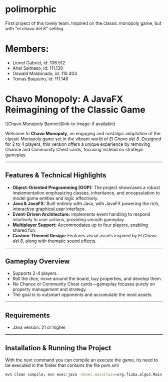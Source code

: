 # polimorphic
First project of this lovely team. Inspired on the classic monopoly game, but with "el chavo del 8" setting.

# Members: 
+ Lionel Gabriel, id: 106.512
+ Ariel Salmaso, id: 111.139
+ Oswald Maldonado, id: 110.404
+ Tomas Baqueiro, id: 111.146

# Chavo Monopoly: A JavaFX Reimagining of the Classic Game

![Chavo Monopoly Banner](link-to-image-if available)

Welcome to **Chavo Monopoly**, an engaging and nostalgic adaptation of the classic Monopoly game set in the vibrant world of *El Chavo del 8*. Designed for 2 to 4 players, this version offers a unique experience by removing Chance and Community Chest cards, focusing instead on strategic gameplay.

---

## Features & Technical Highlights

- **Object-Oriented Programming (OOP):** The project showcases a robust implementation emphasizing classes, inheritance, and encapsulation to model game entities and logic effectively.
- **Java & JavaFX:** Built entirely with Java, with JavaFX powering the rich, interactive graphical user interface.
- **Event-Driven Architecture:** Implements event handling to respond intuitively to user actions, providing smooth gameplay.
- **Multiplayer Support:** Accommodates up to four players, enabling shared fun.
- **Custom-Themed Design:** Features visual assets inspired by *El Chavo del 8*, along with thematic sound effects.

---

## Gameplay Overview

- Supports 2-4 players.
- Roll the dice, move around the board, buy properties, and develop them.
- No Chance or Community Chest cards—gameplay focuses purely on property management and strategy.
- The goal is to outsmart opponents and accumulate the most assets.

---

## Requirements

- Java version: 21 or higher

---

## Installation & Running the Project

With the next command you can compile an execute the game, its need to be executed in the folder that contains the file pom.xml
```bash
mvn clean compile; mvn exec:java -Dexec.mainClass=org.fiuba.algo3.Main
```
